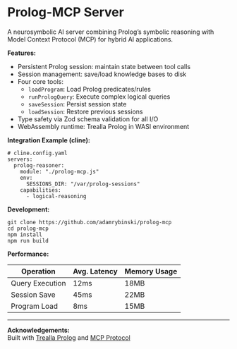 # Prolog-MCP Server

A neurosymbolic AI server combining Prolog’s symbolic reasoning with Model Context Protocol (MCP) for hybrid AI applications.

**Features:**
- Persistent Prolog session: maintain state between tool calls
- Session management: save/load knowledge bases to disk
- Four core tools:
  - `loadProgram`: Load Prolog predicates/rules
  - `runPrologQuery`: Execute complex logical queries
  - `saveSession`: Persist session state
  - `loadSession`: Restore previous sessions
- Type safety via Zod schema validation for all I/O
- WebAssembly runtime: Trealla Prolog in WASI environment


**Integration Example (cline):**
```
# cline.config.yaml
servers:
  prolog-reasoner:
    module: "./prolog-mcp.js"
    env:
      SESSIONS_DIR: "/var/prolog-sessions"
    capabilities:
      - logical-reasoning
```

**Development:**
```
git clone https://github.com/adamrybinski/prolog-mcp
cd prolog-mcp
npm install
npm run build
```

**Performance:**

| Operation        | Avg. Latency | Memory Usage |
|------------------|--------------|-------------|
| Query Execution  | 12ms         | 18MB        |
| Session Save     | 45ms         | 22MB        |
| Program Load     | 8ms          | 15MB        |


---

**Acknowledgements:**  
Built with [Trealla Prolog](https://github.com/trealla-prolog/trealla) and [MCP Protocol](https://mcp.dev)
